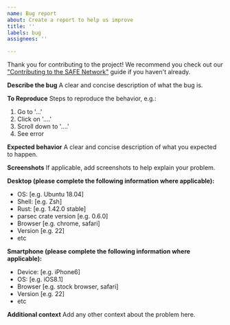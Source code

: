 ```yaml
---
name: Bug report
about: Create a report to help us improve
title: ''
labels: bug
assignees: ''

---
```


Thank you for contributing to the project!
We recommend you check out our ["Contributing to the SAFE Network"](https://github.com/maidsafe/QA/blob/master/CONTRIBUTING.md) guide if you haven't already.

**Describe the bug**
A clear and concise description of what the bug is.

**To Reproduce**
Steps to reproduce the behavior, e.g.:
1. Go to '...'
2. Click on '....'
3. Scroll down to '....'
4. See error

**Expected behavior**
A clear and concise description of what you expected to happen.

**Screenshots**
If applicable, add screenshots to help explain your problem.

**Desktop (please complete the following information where applicable):**
 - OS: [e.g. Ubuntu 18.04]
 - Shell: [e.g. Zsh]
 - Rust: [e.g. 1.42.0 stable]
 - parsec crate version [e.g. 0.6.0]
 - Browser [e.g. chrome, safari]
 - Version [e.g. 22]
 - etc

**Smartphone (please complete the following information where applicable):**
 - Device: [e.g. iPhone6]
 - OS: [e.g. iOS8.1]
 - Browser [e.g. stock browser, safari]
 - Version [e.g. 22]
 - etc

**Additional context**
Add any other context about the problem here.
